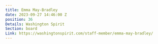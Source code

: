```yaml
---
title: Emma May-Bradley
date: 2023-09-27 14:46:00 Z
position: 36
Details: Washington Spirit
Section: board
Link: https://washingtonspirit.com/staff-member/emma-may-bradley/
---
```


